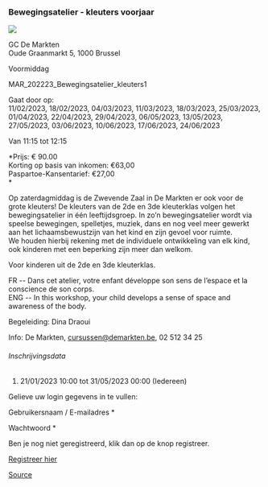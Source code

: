 ### Bewegingsatelier - kleuters voorjaar

![](https://s3-eu-west-1.amazonaws.com/os-kwdo/prod/vgc/images/activity/5efb3ecab2a27_2019_bewegingsatelier_kleuters_©Herman_Genbrugge@Stadsbiografie_Brussel_(web).JPG)

GC De Markten  
Oude Graanmarkt 5, 1000 Brussel

Voormiddag

MAR\_202223\_Bewegingsatelier\_kleuters1

Gaat door op:  
11/02/2023, 18/02/2023, 04/03/2023, 11/03/2023, 18/03/2023, 25/03/2023, 01/04/2023, 22/04/2023, 29/04/2023, 06/05/2023, 13/05/2023, 27/05/2023, 03/06/2023, 10/06/2023, 17/06/2023, 24/06/2023

Van 11:15 tot 12:15

*Prijs: € 90.00  
Korting op basis van inkomen: €63,00  
Paspartoe-Kansentarief: €27,00  
*

Op zaterdagmiddag is de Zwevende Zaal in De Markten er ook voor de grote kleuters! De kleuters van de 2de en 3de kleuterklas volgen het bewegingsatelier in één leeftijdsgroep. In zo’n bewegingsatelier wordt via speelse bewegingen, spelletjes, muziek, dans en nog veel meer gewerkt aan het lichaamsbewustzijn van het kind en zijn gevoel voor ruimte.  
We houden hierbij rekening met de individuele ontwikkeling van elk kind, ook kinderen met een beperking zijn meer dan welkom.  
  
Voor kinderen uit de 2de en 3de kleuterklas.  
  
FR -- Dans cet atelier, votre enfant développe son sens de l’espace et la conscience de son corps.  
ENG -- In this workshop, your child develops a sense of space and awareness of the body.  

Begeleiding: Dina Draoui  
  
Info: De Markten, [cursussen@demarkten.be](mailto:cursussen@demarkten.be), 02 512 34 25  
  

###### Inschrijvingsdata

1.  21/01/2023 10:00 tot 31/05/2023 00:00 (Iedereen)

Gelieve uw login gegevens in te vullen:

Gebruikersnaam / E-mailadres \* 

Wachtwoord \* 

  

Ben je nog niet geregistreerd, klik dan op de knop registreer.

[Registreer hier](/registration)

[Source](https://tickets.vgc.be/activity/subscribe/MAR_202223_Bewegingsatelier_kleuters1)